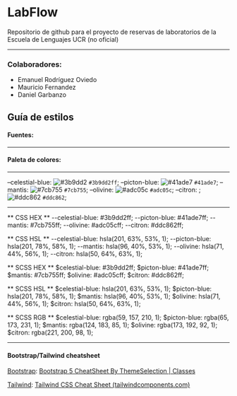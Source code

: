 # LabFlow


Repositorio de github para el proyecto de reservas de laboratorios de la Escuela de Lenguajes UCR (no oficial)


--- 


### Colaboradores: 

* Emanuel Rodríguez Oviedo
* Mauricio Fernandez 
* Daniel Garbanzo


## Guía de estilos

#### Fuentes:

---

#### Paleta de colores:

---
–celestial-blue:  ![#3b9dd2](https://placehold.co/15x15/3b9dd2/3b9dd2.png) `#3b9dd2ff`;
–picton-blue: ![#41ade7](https://placehold.co/15x15/41ade7/41ade7.png) `#41ade7`;
–mantis:  ![#7cb755](https://placehold.co/15x15/7cb755/7cb755.png) `#7cb755`;
–olivine: ![#adc05c](https://placehold.co/15x15/adc05c/adc05c.png) `#adc05c`;
–citron: ; ![#ddc862](https://placehold.co/15x15/ddc862/ddc862.png) `#ddc862`;

---

** CSS HEX **
--celestial-blue: #3b9dd2ff;
--picton-blue: #41ade7ff;
--mantis: #7cb755ff;
--olivine: #adc05cff;
--citron: #ddc862ff;

** CSS HSL **
--celestial-blue: hsla(201, 63%, 53%, 1);
--picton-blue: hsla(201, 78%, 58%, 1);
--mantis: hsla(96, 40%, 53%, 1);
--olivine: hsla(71, 44%, 56%, 1);
--citron: hsla(50, 64%, 63%, 1);

** SCSS HEX **
$celestial-blue: #3b9dd2ff;
$picton-blue: #41ade7ff;
$mantis: #7cb755ff;
$olivine: #adc05cff;
$citron: #ddc862ff;

** SCSS HSL **
$celestial-blue: hsla(201, 63%, 53%, 1);
$picton-blue: hsla(201, 78%, 58%, 1);
$mantis: hsla(96, 40%, 53%, 1);
$olivine: hsla(71, 44%, 56%, 1);
$citron: hsla(50, 64%, 63%, 1);

** SCSS RGB **
$celestial-blue: rgba(59, 157, 210, 1);
$picton-blue: rgba(65, 173, 231, 1);
$mantis: rgba(124, 183, 85, 1);
$olivine: rgba(173, 192, 92, 1);
$citron: rgba(221, 200, 98, 1);

---

#### Bootstrap/Tailwind cheatsheet 

<u>Bootstrap</u>:  [Bootstrap 5 CheatSheet By ThemeSelection | Classes](https://bootstrap-cheatsheet.themeselection.com/)

<u>Tailwind</u>:  [Tailwind CSS Cheat Sheet (tailwindcomponents.com)](https://tailwindcomponents.com/cheatsheet/)

